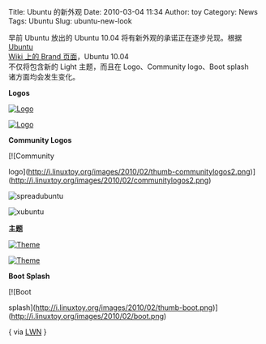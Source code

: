 Title: Ubuntu 的新外观
Date: 2010-03-04 11:34
Author: toy
Category: News
Tags: Ubuntu
Slug: ubuntu-new-look

早前 Ubuntu 放出的 Ubuntu 10.04 将有新外观的承诺正在逐步兑现。根据
[Ubuntu  
Wiki 上的 Brand 页面](https://wiki.ubuntu.com/Brand)，Ubuntu 10.04  
不仅将包含新的 Light 主题，而且在 Logo、Community logo、Boot splash  
诸方面均会发生变化。

**Logos**

[![Logo](http://i.linuxtoy.org/images/2010/02/thumb-blackeubuntulogo.png)](http://i.linuxtoy.org/images/2010/02/blackeubuntulogo.png)

[![Logo](http://i.linuxtoy.org/images/2010/02/thumb-orangeubuntulogo.png)](http://i.linuxtoy.org/images/2010/02/orangeubuntulogo.png)

**Community Logos**

[![Community  

logo](http://i.linuxtoy.org/images/2010/02/thumb-communitylogos2.png)](http://i.linuxtoy.org/images/2010/02/communitylogos2.png)

![spreadubuntu](http://i.linuxtoy.org/images/2010/02/spreadubuntulogo.png)

![xubuntu](http://i.linuxtoy.org/images/2010/02/xubuntu.png)

**主题**

[![Theme](http://i.linuxtoy.org/images/2010/02/thumb-darktheme.png)](http://i.linuxtoy.org/images/2010/02/darktheme.png)

[![Theme](http://i.linuxtoy.org/images/2010/02/thumb-lighttheme.png)](http://i.linuxtoy.org/images/2010/02/lighttheme.png)

**Boot Splash**

[![Boot  

splash](http://i.linuxtoy.org/images/2010/02/thumb-boot.png)](http://i.linuxtoy.org/images/2010/02/boot.png)

{ via [LWN](http://lwn.net/Articles/377120/) }
